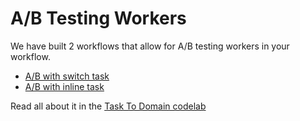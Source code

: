 # A/B Testing Workers

We have built 2 workflows that allow for A/B testing workers in your workflow.


* [A/B with switch task](https://github.com/conductor-sdk/conductor-examples/blob/main/workflow_AB_testing/AB_switch.json)
* [A/B with inline task](https://github.com/conductor-sdk/conductor-examples/blob/main/workflow_AB_testing/AB_inline.json)

Read all about it in the [Task To Domain codelab](https://orkes.io/content/docs/codelab/taskToDomain#ab-testing-of-workflows)